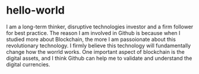 # hello-world
I am a long-term thinker, disruptive technologies investor and a firm follower for best practice. The reason I am involved in Github is because when I studied more about Blockchain, the more I am passoionate about this revolutionary technology. I firmly believe this technology will fundamentally change how the worrld works. One important aspect of blockchain is the digital assets, and I think Github can help me to validate and understand the digital currencies.

